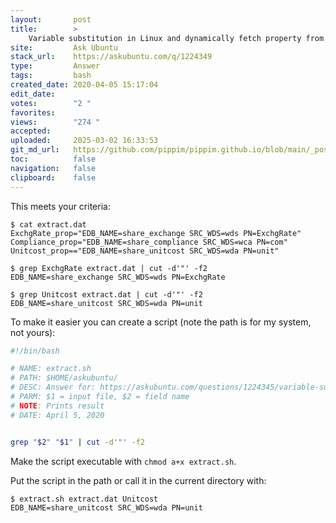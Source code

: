 ```yaml
---
layout:       post
title:        >
    Variable substitution in Linux and dynamically fetch property from Source file
site:         Ask Ubuntu
stack_url:    https://askubuntu.com/q/1224349
type:         Answer
tags:         bash
created_date: 2020-04-05 15:17:04
edit_date:    
votes:        "2 "
favorites:    
views:        "274 "
accepted:     
uploaded:     2025-03-02 16:33:53
git_md_url:   https://github.com/pippim/pippim.github.io/blob/main/_posts/2020/2020-04-05-Variable-substitution-in-Linux-and-dynamically-fetch-property-from-Source-file.md
toc:          false
navigation:   false
clipboard:    false
---
```


This meets your criteria:

``` 
$ cat extract.dat
ExchgRate_prop="EDB_NAME=share_exchange SRC_WDS=wds PN=ExchgRate"
Compliance_prop="EDB_NAME=share_compliance SRC_WDS=wca PN=com"
Unitcost_prop=="EDB_NAME=share_unitcost SRC_WDS=wda PN=unit"

$ grep ExchgRate extract.dat | cut -d'"' -f2
EDB_NAME=share_exchange SRC_WDS=wds PN=ExchgRate

$ grep Unitcost extract.dat | cut -d'"' -f2
EDB_NAME=share_unitcost SRC_WDS=wda PN=unit
```

To make it easier you can create a script (note the path is for my system, not yours):

``` bash
#!/bin/bash

# NAME: extract.sh
# PATH: $HOME/askubuntu/
# DESC: Answer for: https://askubuntu.com/questions/1224345/variable-substitution-in-linux-and-dynamically-fetch-property-from-source-file
# PARM: $1 = input file, $2 = field name
# NOTE: Prints result
# DATE: April 5, 2020


grep "$2" "$1" | cut -d'"' -f2

```

Make the script executable with `chmod a+x extract.sh`.

Put the script in the path or call it in the current directory with:

``` 
$ extract.sh extract.dat Unitcost
EDB_NAME=share_unitcost SRC_WDS=wda PN=unit
```
